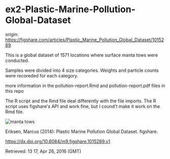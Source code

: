 # ex2-Plastic-Marine-Pollution-Global-Dataset

origin: https://figshare.com/articles/Plastic_Marine_Pollution_Global_Dataset/1015289

This is a global dataset of 1571 locations where surface manta tows were conducted.

Samples were divided into 4 size categories. Weights and particle counts were recoreded for each category.

more information in the pollution-report.Rmd and pollution-report.pdf files in this repo

The R script and the Rmd file deal differently with the file imports. The R script uses figshare's API and work fine, but I cound't make it work on the Rmd file.

![manta tows](http://1.bp.blogspot.com/_ujZcUnkKqqk/TDZYLu3i_pI/AAAAAAAAAC0/8-kqK6xoOQs/s320/Manny+2.jpg)

Eriksen, Marcus (2014): Plastic Marine Pollution Global Dataset. figshare.

https://dx.doi.org/10.6084/m9.figshare.1015289.v1

Retrieved: 13 17, Apr 26, 2016 (GMT)
